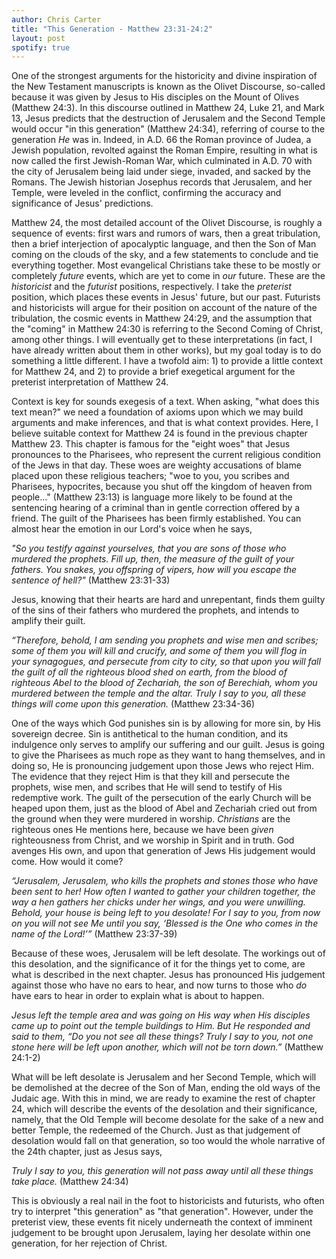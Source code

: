 ```yaml
---
author: Chris Carter
title: "This Generation - Matthew 23:31-24:2"
layout: post
spotify: true
---
```


One of the strongest arguments for the historicity and divine inspiration of the New Testament manuscripts is known as the Olivet Discourse, so-called because it was given by Jesus to His disciples on the Mount of Olives (Matthew 24:3). In this discourse outlined in Matthew 24, Luke 21, and Mark 13, Jesus predicts that the destruction of Jerusalem and the Second Temple would occur "in this generation" (Matthew 24:34), referring of course to the generation _He_ was in. Indeed, in A.D. 66 the Roman province of Judea, a Jewish population, revolted against the Roman Empire, resulting in what is now called the first Jewish-Roman War, which culminated in A.D. 70 with the city of Jerusalem being laid under siege, invaded, and sacked by the Romans. The Jewish historian Josephus records that Jerusalem, and her Temple, were leveled in the conflict, confirming the accuracy and significance of Jesus' predictions.

Matthew 24, the most detailed account of the Olivet Discourse, is roughly a sequence of events: first wars and rumors of wars, then a great tribulation, then a brief interjection of apocalyptic language, and then the Son of Man coming on the clouds of the sky, and a few statements to conclude and tie everything together. Most evangelical Christians take these to be mostly or completely _future_ events, which are yet to come in _our_ future. These are the _historicist_ and the _futurist_ positions, respectively. I take the _preterist_ position, which places these events in Jesus' future, but our past. Futurists and historicists will argue for their position on account of the nature of the tribulation, the cosmic events in Matthew 24:29, and the assumption that the "coming" in Matthew 24:30 is referring to the Second Coming of Christ, among other things. I will eventually get to these interpretations (in fact, I have already written about them in other works), but my goal today is to do something a little different. I have a twofold aim: 1) to provide a little context for Matthew 24, and 2) to provide a brief exegetical argument for the preterist interpretation of Matthew 24.

Context is key for sounds exegesis of a text. When asking, "what does this text mean?" we need a foundation of axioms upon which we may build arguments and make inferences, and that is what context provides. Here, I believe suitable context for Matthew 24 is found in the previous chapter Matthew 23. This chapter is famous for the "eight woes" that Jesus pronounces to the Pharisees, who represent the current religious condition of the Jews in that day. These woes are weighty accusations of blame placed upon these religious teachers; "woe to you, you scribes and Pharisees, hypocrites, because you shut off the kingdom of heaven from people..." (Matthew 23:13) is language more likely to be found at the sentencing hearing of a criminal than in gentle correction offered by a friend. The guilt of the Pharisees has been firmly established. You can almost hear the emotion in our Lord's voice when he says,

_"So you testify against yourselves, that you are sons of those who murdered the prophets. Fill up, then, the measure of the guilt of your fathers. You snakes, you offspring of vipers, how will you escape the sentence of hell?"_ (Matthew 23:31-33)

Jesus, knowing that their hearts are hard and unrepentant, finds them guilty of the sins of their fathers who murdered the prophets, and intends to amplify their guilt.

_“Therefore, behold, I am sending you prophets and wise men and scribes; some of them you will kill and crucify, and some of them you will flog in your synagogues, and persecute from city to city, so that upon you will fall the guilt of all the righteous blood shed on earth, from the blood of righteous Abel to the blood of Zechariah, the son of Berechiah, whom you murdered between the temple and the altar. Truly I say to you, all these things will come upon this generation._ (Matthew 23:34-36)

One of the ways which God punishes sin is by allowing for more sin, by His sovereign decree. Sin is antithetical to the human condition, and its indulgence only serves to amplify our suffering and our guilt. Jesus is going to give the Pharisees as much rope as they want to hang themselves, and in doing so, He is pronouncing judgement upon those Jews who reject Him. The evidence that they reject Him is that they kill and persecute the prophets, wise men, and scribes that He will send to testify of His redemptive work. The guilt of the persecution of the early Church will be heaped upon them, just as the blood of Abel and Zechariah cried out from the ground when they were murdered in worship. _Christians_ are the righteous ones He mentions here, because we have been _given_ righteousness from Christ, and we worship in Spirit and in truth. God avenges His own, and upon that generation of Jews His judgement would come. How would it come?

_“Jerusalem, Jerusalem, who kills the prophets and stones those who have been sent to her! How often I wanted to gather your children together, the way a hen gathers her chicks under her wings, and you were unwilling. Behold, your house is being left to you desolate! For I say to you, from now on you will not see Me until you say, ‘Blessed is the One who comes in the name of the Lord!’”_ (Matthew 23:37-39)

Because of these woes, Jerusalem will be left desolate. The workings out of this desolation, and the significance of it for the things yet to come, are what is described in the next chapter. Jesus has pronounced His judgement against those who have no ears to hear, and now turns to those who _do_ have ears to hear in order to explain what is about to happen.

_Jesus left the temple area and was going on His way when His disciples came up to point out the temple buildings to Him. But He responded and said to them, “Do you not see all these things? Truly I say to you, not one stone here will be left upon another, which will not be torn down.”_ (Matthew 24:1-2)

What will be left desolate is Jerusalem and her Second Temple, which will be demolished at the decree of the Son of Man, ending the old ways of the Judaic age. With this in mind, we are ready to examine the rest of chapter 24, which will describe the events of the desolation and their significance, namely, that the Old Temple will become desolate for the sake of a new and better Temple, the redeemed of the Church. Just as that judgement of desolation would fall on that generation, so too would the whole narrative of the 24th chapter, just as Jesus says,

_Truly I say to you, this generation will not pass away until all these things take place._ (Matthew 24:34)

This is obviously a real nail in the foot to historicists and futurists, who often try to interpret "this generation" as "that generation". However, under the preterist view, these events fit nicely underneath the context of imminent judgement to be brought upon Jerusalem, laying her desolate within one generation, for her rejection of Christ.
